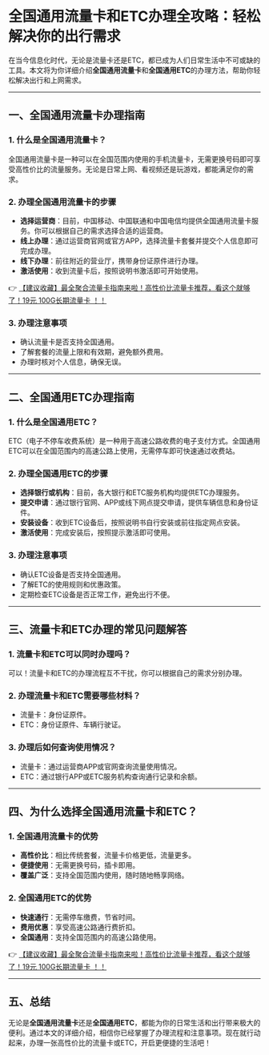 # 全国通用流量卡和ETC办理全攻略：轻松解决你的出行需求

在当今信息化时代，无论是流量卡还是ETC，都已成为人们日常生活中不可或缺的工具。本文将为你详细介绍**全国通用流量卡**和**全国通用ETC**的办理方法，帮助你轻松解决出行和上网需求。

---

## 一、全国通用流量卡办理指南

### 1. 什么是全国通用流量卡？
全国通用流量卡是一种可以在全国范围内使用的手机流量卡，无需更换号码即可享受高性价比的流量服务。无论是日常上网、看视频还是玩游戏，都能满足你的需求。

### 2. 办理全国通用流量卡的步骤
- **选择运营商**：目前，中国移动、中国联通和中国电信均提供全国通用流量卡服务。你可以根据自己的需求选择合适的运营商。
- **线上办理**：通过运营商官网或官方APP，选择流量卡套餐并提交个人信息即可完成办理。
- **线下办理**：前往附近的营业厅，携带身份证原件进行办理。
- **激活使用**：收到流量卡后，按照说明书激活即可开始使用。

👉 [【建议收藏】最全聚合流量卡指南来啦！高性价比流量卡推荐，看这个就够了！19元 100G长期流量卡 ！！](https://bit.ly/Liuliangka)

### 3. 办理注意事项
- 确认流量卡是否支持全国通用。
- 了解套餐的流量上限和有效期，避免额外费用。
- 办理时核对个人信息，确保无误。

---

## 二、全国通用ETC办理指南

### 1. 什么是全国通用ETC？
ETC（电子不停车收费系统）是一种用于高速公路收费的电子支付方式。全国通用ETC可以在全国范围内的高速公路上使用，无需停车即可快速通过收费站。

### 2. 办理全国通用ETC的步骤
- **选择银行或机构**：目前，各大银行和ETC服务机构均提供ETC办理服务。
- **提交申请**：通过银行官网、APP或线下网点提交申请，提供车辆信息和身份证件。
- **安装设备**：收到ETC设备后，按照说明书自行安装或前往指定网点安装。
- **激活使用**：完成安装后，按照提示激活即可使用。

### 3. 办理注意事项
- 确认ETC设备是否支持全国通用。
- 了解ETC的使用规则和优惠政策。
- 定期检查ETC设备是否正常工作，避免出行不便。

---

## 三、流量卡和ETC办理的常见问题解答

### 1. 流量卡和ETC可以同时办理吗？
可以！流量卡和ETC的办理流程互不干扰，你可以根据自己的需求分别办理。

### 2. 办理流量卡和ETC需要哪些材料？
- 流量卡：身份证原件。
- ETC：身份证原件、车辆行驶证。

### 3. 办理后如何查询使用情况？
- 流量卡：通过运营商APP或官网查询流量使用情况。
- ETC：通过银行APP或ETC服务机构查询通行记录和余额。

---

## 四、为什么选择全国通用流量卡和ETC？

### 1. 全国通用流量卡的优势
- **高性价比**：相比传统套餐，流量卡价格更低，流量更多。
- **便捷使用**：无需更换号码，插卡即用。
- **覆盖广泛**：支持全国范围内使用，随时随地畅享网络。

### 2. 全国通用ETC的优势
- **快速通行**：无需停车缴费，节省时间。
- **费用优惠**：享受高速公路通行费折扣。
- **全国通用**：支持全国范围内的高速公路使用。

👉 [【建议收藏】最全聚合流量卡指南来啦！高性价比流量卡推荐，看这个就够了！19元 100G长期流量卡 ！！](https://bit.ly/Liuliangka)

---

## 五、总结

无论是**全国通用流量卡**还是**全国通用ETC**，都能为你的日常生活和出行带来极大的便利。通过本文的详细介绍，相信你已经掌握了办理流程和注意事项。现在就行动起来，办理一张高性价比的流量卡或ETC，开启更便捷的生活吧！